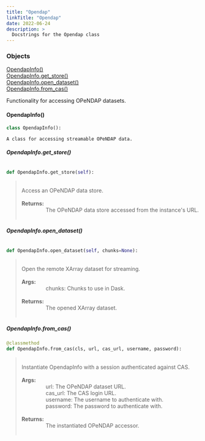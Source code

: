```yaml
---
title: "Opendap"
linkTitle: "Opendap"
date: 2022-06-24
description: >
  Docstrings for the Opendap class
---
```

### Objects

[OpendapInfo()](#opendapinfo)<br />
[OpendapInfo.get_store()](#opendapinfoget_store)<br />
[OpendapInfo.open_dataset()](#opendapinfoopen_dataset)<br />
[OpendapInfo.from_cas()](#opendapinfofrom_cas)<br />

Functionality for accessing OPeNDAP datasets.
#### OpendapInfo()
```python
class OpendapInfo():
```

```
A class for accessing streamable OPeNDAP data.
```

##### OpendapInfo.get_store()
```python

def OpendapInfo.get_store(self):
```
> <br />
> Access an OPeNDAP data store.<br />
> <br />
> <b>Returns:</b><br />
> &nbsp;&nbsp;&nbsp;&nbsp;&nbsp;&nbsp;&nbsp;&nbsp;&nbsp;&nbsp;&nbsp;&nbsp;&nbsp;&nbsp;&nbsp;  The OPeNDAP data store accessed from the instance's URL.<br />
> <br />
##### OpendapInfo.open_dataset()
```python

def OpendapInfo.open_dataset(self, chunks=None):
```
> <br />
> Open the remote XArray dataset for streaming.<br />
> <br />
> <b>Args:</b><br />
> &nbsp;&nbsp;&nbsp;&nbsp;&nbsp;&nbsp;&nbsp;&nbsp;&nbsp;&nbsp;&nbsp;&nbsp;&nbsp;&nbsp;&nbsp;  chunks: Chunks to use in Dask.<br />
> <br />
> <b>Returns:</b><br />
> &nbsp;&nbsp;&nbsp;&nbsp;&nbsp;&nbsp;&nbsp;&nbsp;&nbsp;&nbsp;&nbsp;&nbsp;&nbsp;&nbsp;&nbsp;  The opened XArray dataset.<br />
> <br />
##### OpendapInfo.from_cas()
```python
@classmethod
def OpendapInfo.from_cas(cls, url, cas_url, username, password):
```
> <br />
> Instantiate OpendapInfo with a session authenticated against CAS.<br />
> <br />
> <b>Args:</b><br />
> &nbsp;&nbsp;&nbsp;&nbsp;&nbsp;&nbsp;&nbsp;&nbsp;&nbsp;&nbsp;&nbsp;&nbsp;&nbsp;&nbsp;&nbsp;  url: The OPeNDAP dataset URL.<br />
> &nbsp;&nbsp;&nbsp;&nbsp;&nbsp;&nbsp;&nbsp;&nbsp;&nbsp;&nbsp;&nbsp;&nbsp;&nbsp;&nbsp;&nbsp;  cas_url: The CAS login URL.<br />
> &nbsp;&nbsp;&nbsp;&nbsp;&nbsp;&nbsp;&nbsp;&nbsp;&nbsp;&nbsp;&nbsp;&nbsp;&nbsp;&nbsp;&nbsp;  username: The username to authenticate with.<br />
> &nbsp;&nbsp;&nbsp;&nbsp;&nbsp;&nbsp;&nbsp;&nbsp;&nbsp;&nbsp;&nbsp;&nbsp;&nbsp;&nbsp;&nbsp;  password: The password to authenticate with.<br />
> <br />
> <b>Returns:</b><br />
> &nbsp;&nbsp;&nbsp;&nbsp;&nbsp;&nbsp;&nbsp;&nbsp;&nbsp;&nbsp;&nbsp;&nbsp;&nbsp;&nbsp;&nbsp;  The instantiated OPeNDAP accessor.<br />
> <br />